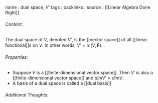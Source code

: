 name : dual space, $V'$
tags : 
backlinks : 
source : [[Linear Algebra Done Right]]

###### Content:
The dual space of $V$, denoted $V'$, is the [[vector space]] of all [[linear functional]]s on $V$. In other words, $V' = \mathcal{L}(V,\textbf{F})$.

###### Properties:
-  Suppose $V$ is a [[finite-dimensional vector space]]. Then $V'$ is also a [[finite-dimensional vector space]] and $dim V' = dim V$.
-  A basis of a dual space is called a [[dual basis]]

###### Additional Thoughts:
